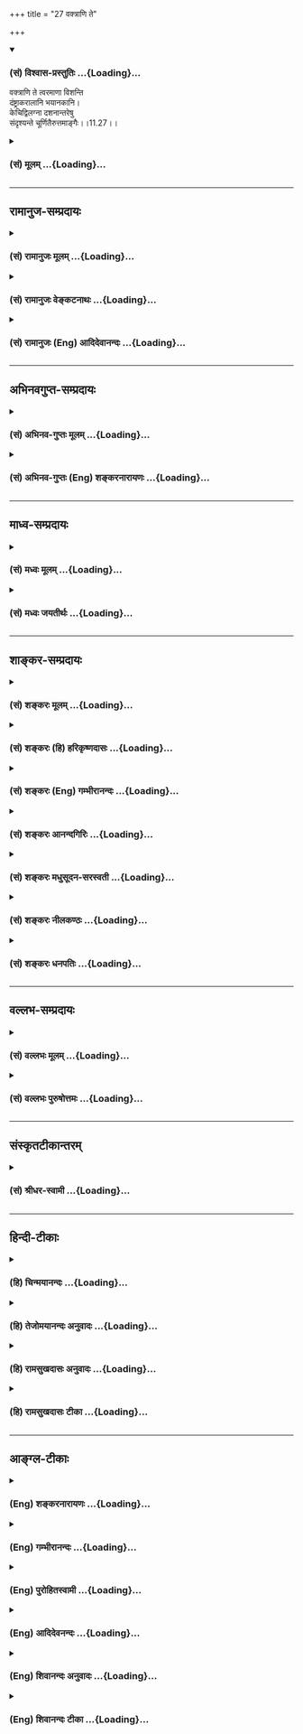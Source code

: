 +++
title = "27 वक्त्राणि ते"

+++
<div class="js_include" newlevelforh1="3" title="(सं) विश्वास-प्रस्तुतिः" unfilled url="/purANam/mahAbhAratam/06-bhIShma-parva/02-bhagavad-gItA-parva/saMskRtam/vishvAsa-prastutiH/11_vishva-rUpa-darshana/27_vaktrANi_te.md">
<details open><summary><h3>(सं) विश्वास-प्रस्तुतिः ...{Loading}...</h3></summary>

वक्त्राणि ते त्वरमाणा विशन्ति  
दंष्ट्राकरालानि भयानकानि।  
केचिद्विलग्ना दशनान्तरेषु  
संदृश्यन्ते चूर्णितैरुत्तमाङ्गैः।।11.27।।
</details>
</div>
<div class="js_include collapsed" newlevelforh1="3" title="(सं) मूलम्" unfilled url="/purANam/mahAbhAratam/06-bhIShma-parva/02-bhagavad-gItA-parva/saMskRtam/mUlam/11_vishva-rUpa-darshana/27_vaktrANi_te.md">
<details><summary><h3>(सं) मूलम् ...{Loading}...</h3></summary>

वक्त्राणि ते त्वरमाणा विशन्ति  
दंष्ट्राकरालानि भयानकानि।  
केचिद्विलग्ना दशनान्तरेषु  
संदृश्यन्ते चूर्णितैरुत्तमाङ्गैः।।11.27।।
</details>
</div>


_________________
## रामानुज-सम्प्रदायः
<div class="js_include collapsed" newlevelforh1="3" title="(सं) रामानुजः मूलम्" unfilled url="/purANam/mahAbhAratam/06-bhIShma-parva/02-bhagavad-gItA-parva/saMskRtam/rAmAnujaH/mUlam/11_vishva-rUpa-darshana/27_vaktrANi_te.md">
<details><summary><h3>(सं) रामानुजः मूलम् ...{Loading}...</h3></summary>

।।11.27।।**अमी धृतराष्ट्रस्य पुत्राः** दुर्योधनादयः **सर्वे भीष्मो
द्रोणः सूतपुत्रः** कर्णश्च तत्पक्षीयैः अवनिपालसमूहैः सर्वैः **अस्मदीयैः
अपि** कैश्चिद् **योधमुख्यैः सह त्वरमाणा दंष्ट्राकरालनि भयानकानि** तव
**वक्त्राणि विनाशाय विशन्ति।** तत्र **केचित् चूर्णितैः उत्तमाङ्गैः
दशनान्तरेषु विलग्नाः संदृश्यन्ते।**

</details>
</div>
<div class="js_include collapsed" newlevelforh1="3" title="(सं) रामानुजः वेङ्कटनाथः" unfilled url="/purANam/mahAbhAratam/06-bhIShma-parva/02-bhagavad-gItA-parva/saMskRtam/rAmAnujaH/venkaTanAthaH/11_vishva-rUpa-darshana/27_vaktrANi_te.md">
<details><summary><h3>(सं) रामानुजः वेङ्कटनाथः ...{Loading}...</h3></summary>

।। 11.27अमी इत्यादिश्लोकपञ्चकार्थोत्थानहेतुं तस्य पूर्वेण सङ्गतिं चाह
-- एवमिति। अवश्यम्भावितयास्वमनीषितमित्युक्तम्। स्वमनीषितभारावतरणज्ञापनाय
भीषणरूपाविष्कारः तेन च युद्धप्रोत्साहनं सिध्येदिति भावः।
वक्ष्यमाणमर्जुनादेरुपकरणमात्रत्वं तद्व्यापाराभावेऽपि शक्यत्वं
चाभिप्रेत्यस्वेनैव करिष्यमाणमित्युक्तम्। तदानीं युद्धभूमौ स्थितानां
वक्ष्यमाणभगवद्वक्त्रप्रवेशस्याघटिततया इन्द्रजालादिशङ्कां परिहरति -- स च
पार्थ इति। भगवतः सर्वगोचरस्रष्ट्टत्वादिसाक्षात्कारे
धार्तराष्ट्रादिकतिपयजन्तुसंहारो नात्यद्भुत
इत्यभिप्रायेणाहतस्मिन्नेवेति। सर्वं समाप्नोषि ततोऽसि सर्वः \[11।40\] इति
वक्ष्यमाणप्रकारेण सर्वशरीरतया सर्वभूतः सत्यसङ्कल्पो भगवानेव
धार्तराष्ट्रादिविलयेऽपि सर्वविधं कारणम्; लौकिकातीन्द्रियेण रूपेण ग्रसन्
भगवानेव प्रधानतमो हेतुः; दृष्टास्त्वर्जुनशरादयः
काकतालीयवन्निमित्तमात्रमिति भावः। अनागतमपीत्यादि लौकिकं हि प्रत्यक्षं
वर्तमाननियतमिति भावः। इदमिति -- धार्तराष्ट्रादिविशेषविषयमित्यर्थः। यद्वा
वर्तिष्यमाणमपि साक्षात्काराद्वर्तमानवद्व्यपदिशतीति भावः। अस्मदीयैरिति
पृथगभिधानादवनिपालसङ्घैरित्येतत्परपक्षविषयमिति
व्यञ्जनायतत्पक्षीयैरित्युक्तम्। दुर्योधनादीनां सर्वेषामिव
तत्पक्षीयाणामपि सर्वेषां वधस्य युद्धे
करिष्यमाणत्वात्सर्वैरित्युक्तम्। अस्मदीयैरिति वचनात्स्वपक्षस्थानामपि वधः
स्वेषां चावस्थानं विवक्षितम्। परेषु सर्वैरिति विशेषणात्स्वकीयेषु
योधमुख्यैरित्युपादानाच्च पाण्डवपक्षीयाणां युद्धे
निश्शेषवधाभावःकैश्चिदित्युक्तः। शीघ्रं संहरणस्य
तत्तदपराधत्वरामूलत्वंत्वरमाणपदेन विवक्षितम्। यद्वा समरसंरम्भादिः
सर्वोऽपि व्यापारस्तेषां स्ववधार्थ इति भावः। भयानकानि इति
पृथगुक्तत्वात्करालशब्दोऽत्र सान्तरालत्वविकृतत्वपरः; दन्तुरत्वपरो वाकरालं
दन्तुरे वक्रे इत्यादि। अमी च त्वा \[11।21\] इत्यत्र
क्रियानिर्देशाभावेऽपिमा भवन्तमनलः पवनो वा इत्यादिष्विवाध्याहारेणैव
क्रियान्वयो गुण एव। यद्वाविशन्ति इति वक्ष्यमाणपदमत्रापि
पठितव्यम्। अथवादृष्ट्वा प्रव्यथितान्तरात्मानो धृतिं न विन्दन्ति इति वा
विपरिणतानुषङ्गेण वाक्यसमाप्तिः न पुनः श्लोकद्वयमप्येकवाक्यतया
विवक्षितम्; पूर्वश्लोके त्वेति कर्मतया निर्देशात्परत्रवक्त्राणि ते
\[11।27\] इत्युक्तेःअमी सर्वे धृतराष्ट्रस्य पुत्राः इति भाष्याभिप्रेतः
पाठः;दुर्योधनादयः सर्वे इत्युक्तेः अत एव हिविशन्ति इत्यनेनैकवाक्यतया
व्याख्यातम् रक्षणार्थं भगवति प्रवेशव्युदासाय
वक्ष्यमाणपरामर्शात्विनाशायेत्युक्तम्। तत्र धार्तराष्ट्रादिष्वित्यर्थः।
यद्वा तेषु वक्त्रेष्वित्यर्थः। केचिद्विनाशाय विशन्ति केचित्तु विनष्टाः
सन्दृश्यन्ते इत्युक्तं भवति। विद्ध्येनमिह वैरिणम् \[3।37\] इत्यस्यानन्तरं
यादवप्रकाशीयैरिह केचित्पञ्चश्लोकान्पठन्तीति विलिख्य व्याख्यातम् --
अर्जुन उवाच -- भवत्येष कथं कृष्ण कथं चैष विवर्धते। किमात्मकः
किमाचारस्तन्ममाचक्ष्व पृच्छतः।।1।। भगवानुवाच -- एष सूक्ष्मः परः
शत्रुर्देहिनामिन्द्रियैः सह। सुखं तत्र इवासीनो मोहयन्पार्थ
तिष्ठति।।2।। कामक्रोधमयो घोरः स्तम्भहर्षसमुद्भवः। अहङ्कारोऽभिमानात्मा
दुस्तरः पापकर्मभिः।।3।। हर्षमस्य निवर्त्यैष शोकमस्य ददाति च। भयं चास्य
करोत्येष मोहयंश्च मुहुर्मुहुः।।4।। स एष कलुषी क्षुद्रश्छिद्रापेक्षी
धनञ्जय। रजःप्रवर्तितो मोहान्मानुषाणामुपद्रवः।।5।। इति। अत्र च -- नानारूपैः
पुरुषैर्वध्यमाना विशन्ति ते वक्त्रमचिन्त्यरूपम्। यौधिष्ठिरा
धार्तराष्ट्राश्च योधाः शस्त्रैः कृत्ता विविधैः सर्व एव।।1।। दिव्यानि
कर्माणि तवाद्भुतानि पूर्वाणि पूर्वेऽप्यृषयः स्तुवन्ति। नान्योऽस्ति कर्ता
जगतस्त्वमेको धाता विधाता च विभुर्भुवश्च।।2।। तवाद्भुतं किं न भवेदसह्यं
किं वा शक्यं परतः कीर्तयिष्ये। कर्तासि लोकस्य यतः स्वयं विभो त्वत्तः
सर्वं त्वयि सर्वं त्वमेव।।3।। अत्यद्भुतं कर्म न दुष्करं ते कर्मोन्मानं न
च विद्यते ते। न ते गुणानां परिमाणमस्ति न तेजसो नापि बलस्य नर्द्धेः।।4।।
-- इति। अत्रदिव्यानि इत्यादयः श्लोका नारायणार्यैरपि
लिखिताः। प्रजापतिस्त्वं प्रपितामहश्च \[11।39\] इत्यस्यानन्तरमन्यश्च
श्लोकः -- अनादिमानप्रतिमप्रभावः सर्वेश्वरः सर्वमहाविभूतिः। न हि त्वदन्यः
कश्चिदस्तीह देव लोकत्रये दृश्यतेऽचिन्त्यकर्मा इत्येते श्लोकाः सन्ति न
वेति देवो जानाति। पूर्वव्याख्यातृभिरनुदाहृतत्वादध्ययनप्रसिद्ध्यभावाच्च
भाष्यकारैरनादृताः। न च गीताशास्त्रस्य श्लोकसङ्ख्या व्यासादिभिरुक्ता।
अर्वाचीनास्त्वविश्वसनीया इति।  
  

</details>
</div>
<div class="js_include collapsed" newlevelforh1="3" title="(सं) रामानुजः (Eng) आदिदेवानन्दः" unfilled url="/purANam/mahAbhAratam/06-bhIShma-parva/02-bhagavad-gItA-parva/saMskRtam/rAmAnujaH/english/AdidevAnandaH/11_vishva-rUpa-darshana/27_vaktrANi_te.md">
<details><summary><h3>(सं) रामानुजः (Eng) आदिदेवानन्दः ...{Loading}...</h3></summary>

11.26 11.27 All these sons of Dhrtarastra like Duryodhana and others
like Bhisma, Drona, and Suta's son Karna together with the hosts of
monarchs on their side and also the leading warriors on our side, are
hastening to their destruction; they enter Your fearful mouths with
terrible fangs; some, caught between the teeth are seen with their heads
crushed to powder.

</details>
</div>


_________________
## अभिनवगुप्त-सम्प्रदायः
<div class="js_include collapsed" newlevelforh1="3" title="(सं) अभिनव-गुप्तः मूलम्" unfilled url="/purANam/mahAbhAratam/06-bhIShma-parva/02-bhagavad-gItA-parva/saMskRtam/abhinava-guptaH/mUlam/11_vishva-rUpa-darshana/27_vaktrANi_te.md">
<details><summary><h3>(सं) अभिनव-गुप्तः मूलम् ...{Loading}...</h3></summary>

।।11.27।। No commentary.  
  

</details>
</div>
<div class="js_include collapsed" newlevelforh1="3" title="(सं) अभिनव-गुप्तः (Eng) शङ्करनारायणः" unfilled url="/purANam/mahAbhAratam/06-bhIShma-parva/02-bhagavad-gItA-parva/saMskRtam/abhinava-guptaH/english/shankaranArAyaNaH/11_vishva-rUpa-darshana/27_vaktrANi_te.md">
<details><summary><h3>(सं) अभिनव-गुप्तः (Eng) शङ्करनारायणः ...{Loading}...</h3></summary>

11.27 Sri Abhinavagupta did not comment upon this sloka.

</details>
</div>


_________________
## माध्व-सम्प्रदायः
<div class="js_include collapsed" newlevelforh1="3" title="(सं) मध्वः मूलम्" unfilled url="/purANam/mahAbhAratam/06-bhIShma-parva/02-bhagavad-gItA-parva/saMskRtam/madhvaH/mUlam/11_vishva-rUpa-darshana/27_vaktrANi_te.md">
<details><summary><h3>(सं) मध्वः मूलम् ...{Loading}...</h3></summary>

।।11.27।। Sri Madhvacharya did not comment on this sloka.,

</details>
</div>
<div class="js_include collapsed" newlevelforh1="3" title="(सं) मध्वः जयतीर्थः" unfilled url="/purANam/mahAbhAratam/06-bhIShma-parva/02-bhagavad-gItA-parva/saMskRtam/madhvaH/jayatIrthaH/11_vishva-rUpa-darshana/27_vaktrANi_te.md">
<details><summary><h3>(सं) मध्वः जयतीर्थः ...{Loading}...</h3></summary>

।।11.27।। Sri Jayatirtha did not comment on this sloka.  
  

</details>
</div>


_________________
## शाङ्कर-सम्प्रदायः
<div class="js_include collapsed" newlevelforh1="3" title="(सं) शङ्करः मूलम्" unfilled url="/purANam/mahAbhAratam/06-bhIShma-parva/02-bhagavad-gItA-parva/saMskRtam/shankaraH/mUlam/11_vishva-rUpa-darshana/27_vaktrANi_te.md">
<details><summary><h3>(सं) शङ्करः मूलम् ...{Loading}...</h3></summary>

।।11.27।। --,**वक्त्राणि** मुखानि ते तव **त्वरमाणाः** त्वरायुक्ताः सन्तः
**विशन्ति;** किंविशिष्टानि मुखानि **दंष्ट्राकरालानि भयानकानि** भयंकराणि।
किञ्च; **केचित्** मुखानि प्रविष्टानां मध्ये **विलग्नाः दशनान्तरेषु**
मांसमिव भक्षितं **संदृश्यन्ते** उपलभ्यन्ते **चूर्णितैः** चूर्णीकृतैः
**उत्तमाङ्गैः** शिरोभिः।। कथं प्रविशन्ति मुखानि इत्याह --,

</details>
</div>
<div class="js_include collapsed" newlevelforh1="3" title="(सं) शङ्करः (हि) हरिकृष्णदासः" unfilled url="/purANam/mahAbhAratam/06-bhIShma-parva/02-bhagavad-gItA-parva/saMskRtam/shankaraH/hindI/harikRShNadAsaH/11_vishva-rUpa-darshana/27_vaktrANi_te.md">
<details><summary><h3>(सं) शङ्करः (हि) हरिकृष्णदासः ...{Loading}...</h3></summary>

।।11.27।। तथा --, शीघ्रतासे -- बड़ी जल्दीके साथ आपके मुखोंमें प्रवेश कर
रहे हैं। किस प्रकारके मुखोंमें दाढ़ोंवाले विकराल भयंकर मुखोंमें। तथा उन
मुखोंमें प्रविष्ट हुए पुरुषोंमेंसे भी कितने ही विचूर्णित मस्तकोंसहित
दाँतोंके बीचमें भक्षण किये हुए मांसकी भाँति चिपके हुए दीख रहे हैं।

</details>
</div>
<div class="js_include collapsed" newlevelforh1="3" title="(सं) शङ्करः (Eng) गम्भीरानन्दः" unfilled url="/purANam/mahAbhAratam/06-bhIShma-parva/02-bhagavad-gItA-parva/saMskRtam/shankaraH/english/gambhIrAnandaH/11_vishva-rUpa-darshana/27_vaktrANi_te.md">
<details><summary><h3>(सं) शङ्करः (Eng) गम्भीरानन्दः ...{Loading}...</h3></summary>

11.27 Visanti, they enter; tvarmanah, rapidly, in great haste; into te,
Your; vaktrani, mouths;-what kind of mouths;-bhayanakani, terrible;
damstra-karalani, with cruel teeth. Besides, among these who have
entered the mouths, kecit, some; samdrsyante, are see; vilagna,
sticking, like meat eaten; dasanantaresu, in the gaps between the teeth;
uttamangaih, with their heads; curnitaih, crushed. As to how they enter,
he says:

</details>
</div>
<div class="js_include collapsed" newlevelforh1="3" title="(सं) शङ्करः आनन्दगिरिः" unfilled url="/purANam/mahAbhAratam/06-bhIShma-parva/02-bhagavad-gItA-parva/saMskRtam/shankaraH/AnandagiriH/11_vishva-rUpa-darshana/27_vaktrANi_te.md">
<details><summary><h3>(सं) शङ्करः आनन्दगिरिः ...{Loading}...</h3></summary>

।।11.27।। भगवद्रूपस्योग्रत्वे हेत्वन्तरमाह -- **किञ्चेति।** प्रविष्टानां
मध्ये केचिदिति संबन्धः।

</details>
</div>
<div class="js_include collapsed" newlevelforh1="3" title="(सं) शङ्करः मधुसूदन-सरस्वती" unfilled url="/purANam/mahAbhAratam/06-bhIShma-parva/02-bhagavad-gItA-parva/saMskRtam/shankaraH/madhusUdana-sarasvatI/11_vishva-rUpa-darshana/27_vaktrANi_te.md">
<details><summary><h3>(सं) शङ्करः मधुसूदन-सरस्वती ...{Loading}...</h3></summary>

।।11.27।। वक्त्राणीति। अमी धृतराष्ट्रपुत्रप्रभृतयः सर्वेपि ते तव
दंष्ट्राकरालानि भयानकानि वक्त्राणिव त्वरमाणा विशन्ति। तत्र च
केचिच्चूर्णितैरुत्तमाङ्गैः शिरोभिर्विशिष्टा दशनान्तरेषु विलग्ना विशेषेण
संलग्ना दृश्यन्ते मया सम्यगसंदेहेन।

</details>
</div>
<div class="js_include collapsed" newlevelforh1="3" title="(सं) शङ्करः नीलकण्ठः" unfilled url="/purANam/mahAbhAratam/06-bhIShma-parva/02-bhagavad-gItA-parva/saMskRtam/shankaraH/nIlakaNThaH/11_vishva-rUpa-darshana/27_vaktrANi_te.md">
<details><summary><h3>(सं) शङ्करः नीलकण्ठः ...{Loading}...</h3></summary>

।।11.27।। ते भीष्मादयः। उत्तमाङ्गैः शिरोभिः। अयं भावः -- धृतराष्ट्रस्य
पुत्राः पापिष्ठाः भवन्तमेव त्रैलोक्यशरीरं विशन्ति। पापानुरूपं तस्य
पायुस्थानस्थितान्नरकानेव गच्छन्तीति तत्र त्वां विशन्तीत्येवोक्तम्।
भीष्मादयस्तु भक्ता यतोऽग्निर्ब्राह्मणा वेदाश्च प्रसूतास्तद्भगवतो मुखं
प्रविशन्तीति वैषम्यगतिसूचनार्थं त्वां धृतराष्ट्रस्य पुत्रा विशन्ति
भीष्मादयस्ते वक्त्राणि विशन्तीति विभागदर्शनं युक्तमिति।

</details>
</div>
<div class="js_include collapsed" newlevelforh1="3" title="(सं) शङ्करः धनपतिः" unfilled url="/purANam/mahAbhAratam/06-bhIShma-parva/02-bhagavad-gItA-parva/saMskRtam/shankaraH/dhanapatiH/11_vishva-rUpa-darshana/27_vaktrANi_te.md">
<details><summary><h3>(सं) शङ्करः धनपतिः ...{Loading}...</h3></summary>

।।11.27।। किंच तव मुखानि दंष्ट्राकरालानि अतएव भयंकराणि त्वरायुक्ता
विशन्ति। तत्र प्रविष्टनां मध्ये किंचिद्दन्तान्तरेषु चूर्णितैः
शिरोभिर्विलग्ना भक्षितमांसमिव संदृश्यन्ते उपलभ्यन्ते।

</details>
</div>


_________________
## वल्लभ-सम्प्रदायः
<div class="js_include collapsed" newlevelforh1="3" title="(सं) वल्लभः मूलम्" unfilled url="/purANam/mahAbhAratam/06-bhIShma-parva/02-bhagavad-gItA-parva/saMskRtam/vallabhaH/mUlam/11_vishva-rUpa-darshana/27_vaktrANi_te.md">
<details><summary><h3>(सं) वल्लभः मूलम् ...{Loading}...</h3></summary>

।।11.27।। Sri Vallabhacharya did not comment on this sloka.

</details>
</div>
<div class="js_include collapsed" newlevelforh1="3" title="(सं) वल्लभः पुरुषोत्तमः" unfilled url="/purANam/mahAbhAratam/06-bhIShma-parva/02-bhagavad-gItA-parva/saMskRtam/vallabhaH/puruShottamaH/11_vishva-rUpa-darshana/27_vaktrANi_te.md">
<details><summary><h3>(सं) वल्लभः पुरुषोत्तमः ...{Loading}...</h3></summary>

  
  
।।11.27।। त्वरमाणा वेगवत्तराः दंष्ट्राकरालानि स्वतोऽपि भयानकानि वक्त्राणि
विशन्ति प्रविशन्ति। प्रवेशानन्तरं दृष्टमाह। केचित् एके दशनान्तरेषु
दन्तच्छिद्रेषु विलग्ना लम्बमानाः चूर्णितैः चूर्णीकृतैः उत्तमाङ्गैः
सन्दृश्यन्ते।  
  

</details>
</div>


_________________
## संस्कृतटीकान्तरम्
<div class="js_include collapsed" newlevelforh1="3" title="(सं) श्रीधर-स्वामी" unfilled url="/purANam/mahAbhAratam/06-bhIShma-parva/02-bhagavad-gItA-parva/saMskRtam/shrIdhara-svAmI/11_vishva-rUpa-darshana/27_vaktrANi_te.md">
<details><summary><h3>(सं) श्रीधर-स्वामी ...{Loading}...</h3></summary>

।।11.27।।**वक्त्राणीति।** एते सर्वे त्वरमाणा धावन्त इव दंष्ट्राभिः
करालानि भयंकराणि वक्त्राणि विशन्ति। तेषां मध्ये
केचिच्चूर्णीकृतैरुत्तमाङ्गैः शिरोभिरुपलक्षिता दन्तसंधिषु संश्लिष्टाः
संदृश्यन्ते।

</details>
</div>


_________________
## हिन्दी-टीकाः
<div class="js_include collapsed" newlevelforh1="3" title="(हि) चिन्मयानन्दः" unfilled url="/purANam/mahAbhAratam/06-bhIShma-parva/02-bhagavad-gItA-parva/hindI/chinmayAnandaH/11_vishva-rUpa-darshana/27_vaktrANi_te.md">
<details><summary><h3>(हि) चिन्मयानन्दः ...{Loading}...</h3></summary>

।।11.27।। सत्य के अन्वेषण के अपने उद्देश्य के प्रति दृढ़ रहकर जो
दर्शनशास्त्र; समष्टि को बिना किसी भय या पक्षपात के समझना चाहता है; वह
प्रकृति के विनाशकारी पक्ष की उपेक्षा नहीं कर सकता। उपादान (कच्चे माल) के
विनाश अर्थात् विकार के बिना किसी भी नवीन वस्तु का निर्माण नहीं हो सकता
है। विश्व में जहाँ कहीं भी कोई अस्तित्व हैं वह परिवर्तन की पुनरावृत्ति
मात्र है और इस परिवर्तन को निर्मित वस्तु की दृष्टि से देखने पर सृष्टि
कहा जाता है और उपादान की दृष्टि से उसे ही विनाश कहते हैं। इस प्रकार हम
देखते हैं कि हिन्दू धर्म के साहसी आर्य ऋषियों ने परम सत्य के सौन्दर्य की
स्तुति के समय; केवल उसे सर्वज्ञ सृष्टिकर्ता या सर्वशक्तिमान पालनकर्त्ता
के रूप में ही नहीं देखा; वरन् समस्त नामरूपों के सर्व समर्थ संहारकर्त्ता
के रूप में भी उसका दर्शन और स्तुतिगान किया है। जिन धार्मिक मतों में अभी
तक जीवन का उसकी सम्पूर्णता में निरीक्षण और विश्लेषण नहीं किया गया है;
उन्हें उपर्युक्त कथन भयंकर प्रतीत हो सकता है। अर्जुन के वचन अर्थपूर्ण
हैं। वह विश्वरूप को समस्त नामरूपों को स्वाहा करते हुए नहीं देखता; बल्कि
उन नामरूपों को शीघ्रता से विराट् पुरुष के मुख में प्रवेश करते हुए देखता
है। समुद्र को यदि हम देखें तो ज्ञात होगा कि तरंगों को अपने में समा लेने
के लिए समुद्र स्वस्थान से ऊपर नहीं उठता; किन्तु वे तरंगें ही क्षणभर की
क्रीड़ा के पश्चात् स्वत ही शीघ्रता से समुद्र में लुप्त हो जाती हैं। इसी
प्रकार सत्य से व्यक्त हुई यह विविधता की सृष्टि सत्य की सतह पर अपनी
क्रीड़ा के पश्चात् अवश्य ही; अपने प्रभवस्थान पूर्ण पुरुष में शीघ्र गति
से लीन हो जायेगी। अर्जुन; प्रकृति के विनाशकारी तत्त्व के जम्हाई लेते मुख
में भीष्मद्रोणादि कौरवपक्षीय योद्धागणों तथा स्वपक्ष के भी प्रमुख
योद्धाओं को वेग से प्रवेश करते हुये देखता है। यह दृश्य न केवल अर्जुन को
उसके साहस को तोड़ते हुए भयभीत ही करता है; अपितु उसे भविष्य में झांककर
देखने का आत्मविश्वास भी प्रदान करता है। यद्यपि सैनिक संख्या तथा
शस्त्रास्त्रों की आपूर्ति की दृष्टि से कौरव अधिक शक्तिशाली थे; किन्तु
उनका विनाश देखकर अर्जुन को धैर्य प्राप्त होता है। यह भावी घटनाओं का
संकेत ही था। जब भगवान् विश्वरूप में प्रकट होते हैं; तब उस एकत्व की
संकल्पना में न केवल आकाश (देश) संकुचित हो जाता है; बल्कि काल भी हमारे
निरीक्षण का विषय बन जाता है। इसलिए; यदि अर्जुन ने उस विराट् रूप में;
भूतकाल को वर्तमान से मिलकर भविष्य की ओर अग्रसर होते हुए देखा हो; तो
इसमें कोई आश्चर्य़ नहीं है। सम्पूर्ण गीता ग्रन्थ में से प्रथम दो पृष्ठ
पढ़ना अथवा उन्हें छोड़कर तीसरा पृष्ठ पढ़ना मेरी इच्छा पर निर्भर करता है।
इसी प्रकार; जब अर्जुन के समक्ष सम्पूर्ण विश्वरूप ही उपस्थित था; तो वह एक
दृष्टि में यत्रतत्रसर्वत्र देख सकता था और भूतवर्तमानभविष्य को भी। आधुनिक
वैज्ञानिक भी इस तथ्य को स्वीकार करते हैं कि वस्तुत देश काल एक ही हैं; और
वे परस्पर की दृष्टि से व्यक्त होते हैं। सत्यनिष्ठ एवं सत्य के साधक
पुरुषों को इस बात का भय नहीं होता कि उनका सत्यान्वेषण उन्हें कौनसे सत्य
तक पहुँचायेगा। यदि वह सत्य भयंकर है; तो वे उसे भी स्वीकार करते हैं। यह
जगत् दो विरुद्ध धर्मियों का एक मिश्रण है। इसमें सुरूपता और कुरूपता; शुभ
और अशुभ; कोमल और कठोर तथा मधुर और कटु सब कुछ विद्यमान है। इन समस्त रूपों
में परमात्मा ही व्यक्त हो रहा है। अत; यदि हम अपनी रुचि के अनुसार
परमात्मा के केवल सुन्दर; शुभ; कोमल और मधुर भावों को ही स्वीकार करते हैं;
तो ईश्वर की यह पूजा अथवा सत्य का यह मूल्यांकन पूर्ण नहीं कहा जा सकता।
पूर्वाग्रहरहित और अनासक्त व्यक्ति को ईश्वर के कुरूप; अशुभ; कठोर और कटु
भावों को मान्यता देनी ही होगी। वह दर्शनशास्त्र ही पूर्ण है; जो यह बोध
कराए कि यद्यपि परमात्मा ही इन सब नाम; रूप और गुणों में व्यक्त हो रहा है;
तथापि वह अपने पारमार्थिक स्वरूप से; इन सब गुणों से सर्वथा अतीत है। इसलिए;
शुद्ध वैज्ञानिक पद्धति से अर्जुन को विश्वरूप का विस्तृत विवरण देना पड़ता
है; फिर वह विवरण कितना ही भयंकर और रक्त को जमाने वाला ही क्यों न हो।
निसन्देह गीता में वास्तविकता का बोध है। काल के मुख को यहाँ भयानक और
विकराल दाढ़ों वाला कहकर उसका यथार्थ चित्रण किया गया है। वे किस प्रकार
प्रवेश कर रहे हैं अर्जुन कहता है

</details>
</div>
<div class="js_include collapsed" newlevelforh1="3" title="(हि) तेजोमयानन्दः अनुवादः" unfilled url="/purANam/mahAbhAratam/06-bhIShma-parva/02-bhagavad-gItA-parva/hindI/tejomayAnandaH/anuvAdaH/11_vishva-rUpa-darshana/27_vaktrANi_te.md">
<details><summary><h3>(हि) तेजोमयानन्दः अनुवादः ...{Loading}...</h3></summary>

।।11.27।। तीव्र वेग से आपके विकराल दाढ़ों वाले भयानक मुखों में प्रवेश
करते हैं और कई एक चूर्णित शिरों सहित आपके दांतों के बीच में फँसे हुए दिख
रहे हैं।।  
  

</details>
</div>
<div class="js_include collapsed" newlevelforh1="3" title="(हि) रामसुखदासः अनुवादः" unfilled url="/purANam/mahAbhAratam/06-bhIShma-parva/02-bhagavad-gItA-parva/hindI/rAmasukhadAsaH/anuvAdaH/11_vishva-rUpa-darshana/27_vaktrANi_te.md">
<details><summary><h3>(हि) रामसुखदासः अनुवादः ...{Loading}...</h3></summary>

।।11.26 -- 11.27।। हमारे मुख्य योद्धाओंके सहित भीष्म, द्रोण और वह कर्ण
भी आपमें प्रविष्ट हो रहे हैं। राजाओंके समुदायोंके सहित धृतराष्ट्रके वे
ही सब-के-सब पुत्र आपके विकराल दाढ़ोंके कारण भयंकर मुखोंमें बड़ी तेजीसे
प्रविष्ट हो रहे हैं। उनमेंसे कईएक तो चूर्ण हुए सिरोंसहित आपके दाँतोंके
बीचमें फँसे हुए दीख रहे हैं।

</details>
</div>
<div class="js_include collapsed" newlevelforh1="3" title="(हि) रामसुखदासः टीका" unfilled url="/purANam/mahAbhAratam/06-bhIShma-parva/02-bhagavad-gItA-parva/hindI/rAmasukhadAsaH/TIkA/11_vishva-rUpa-darshana/27_vaktrANi_te.md">
<details><summary><h3>(हि) रामसुखदासः टीका ...{Loading}...</h3></summary>

।।11.27।।***व्याख्या--*'भीष्मो द्रोणः सूतपुत्रस्तथासौ सहास्मदीयैरपि
योधमुख्यैः'--**हमारे पक्षके धृष्टद्युम्न, विराट्, द्रुपद आदि जो
मुख्य-मुख्य योद्धालोग हैं, वे सब-के-सब धर्मके पक्षमें हैं और केवल अपना
कर्तव्य समझकर युद्ध करनेके लिये आये हैं। हमारे इन सेनापतियोंके साथ
पितामह भीष्म, आचार्य द्रोण और वह प्रसिद्ध सूतपुत्र कर्ण आपमें प्रविष्ट
हो रहे हैं।  
  
यहाँ भीष्म, द्रोण और कर्णका नाम लेनेका तात्पर्य है कि ये तीनों ही अपने
कर्तव्यका पालन करनेके लिये युद्धमें आये थे **(टिप्पणी प₀ 591)**।  
  
**'अमी च त्वां धृतराष्ट्रस्य पुत्राः सर्वे सहैवावनिपालसङ्घैः'--**
दुर्योधनके पक्षमें जितने राजालोग हैं, जो युद्धमें दुर्योधनका प्रिय करना
चाहते हैं (गीता 1। 23) अर्थात् दुर्योधनको हितकी सलाह नहीं दे रहे हैं, उन
सभी,राजाओंके समूहोंके साथ धृतराष्ट्रके दुर्योधन, दुःशासन आदि सौ पुत्र
विकराल दाढ़ोंके कारण अत्यन्त भयानक आपके मुखोंमें बड़ी तेजीसे प्रवेश कर
रहे हैं --

</details>
</div>


_________________
## आङ्ग्ल-टीकाः
<div class="js_include collapsed" newlevelforh1="3" title="(Eng) शङ्करनारायणः" unfilled url="/purANam/mahAbhAratam/06-bhIShma-parva/02-bhagavad-gItA-parva/english/shankaranArAyaNaH/11_vishva-rUpa-darshana/27_vaktrANi_te.md">
<details><summary><h3>(Eng) शङ्करनारायणः ...{Loading}...</h3></summary>

11.27. They enter, hastening, into Your terrible mouths, frightening
with tusks; some \[of them\], sticking in between Your teeth, are
clearly visible with their heads powered.

</details>
</div>
<div class="js_include collapsed" newlevelforh1="3" title="(Eng) गम्भीरानन्दः" unfilled url="/purANam/mahAbhAratam/06-bhIShma-parva/02-bhagavad-gItA-parva/english/gambhIrAnandaH/11_vishva-rUpa-darshana/27_vaktrANi_te.md">
<details><summary><h3>(Eng) गम्भीरानन्दः ...{Loading}...</h3></summary>

11.27 They rapidly enter into Your terrible mouths with cruel teeths!
Some are seen sticking in the gaps between the teeth, with their heads
crushed!

</details>
</div>
<div class="js_include collapsed" newlevelforh1="3" title="(Eng) पुरोहितस्वामी" unfilled url="/purANam/mahAbhAratam/06-bhIShma-parva/02-bhagavad-gItA-parva/english/purohitasvAmI/11_vishva-rUpa-darshana/27_vaktrANi_te.md">
<details><summary><h3>(Eng) पुरोहितस्वामी ...{Loading}...</h3></summary>

11.27 1 see them all rushing headlong into Thy mouths, with terrible
tusks, horrible to behold. Some are mangled between thy jaws, with their
heads crushed to atoms.

</details>
</div>
<div class="js_include collapsed" newlevelforh1="3" title="(Eng) आदिदेवनन्दः" unfilled url="/purANam/mahAbhAratam/06-bhIShma-parva/02-bhagavad-gItA-parva/english/AdidevanandaH/11_vishva-rUpa-darshana/27_vaktrANi_te.md">
<details><summary><h3>(Eng) आदिदेवनन्दः ...{Loading}...</h3></summary>

11.27 Hasten to enter Your fearful mouths with terrible fangs. Some,
caught between the teeth are seen with their heads crushed to powder.

</details>
</div>
<div class="js_include collapsed" newlevelforh1="3" title="(Eng) शिवानन्दः अनुवादः" unfilled url="/purANam/mahAbhAratam/06-bhIShma-parva/02-bhagavad-gItA-parva/english/shivAnandaH/anuvAdaH/11_vishva-rUpa-darshana/27_vaktrANi_te.md">
<details><summary><h3>(Eng) शिवानन्दः अनुवादः ...{Loading}...</h3></summary>

11.27 Some hurriedly enter Thy mouths with their terrible teeth, fearful
to behold. Some are found sticking in the gaps between the teeth with
their heads crushed to powder.

</details>
</div>
<div class="js_include collapsed" newlevelforh1="3" title="(Eng) शिवानन्दः टीका" unfilled url="/purANam/mahAbhAratam/06-bhIShma-parva/02-bhagavad-gItA-parva/english/shivAnandaH/TIkA/11_vishva-rUpa-darshana/27_vaktrANi_te.md">
<details><summary><h3>(Eng) शिवानन्दः टीका ...{Loading}...</h3></summary>

11.27 वक्त्राणि mouths; ते Thy; त्वरमाणाः hurrying; विशन्ति enter;
दंष्ट्राकरालानि terribletoothed; भयानकानि fearful to behold; केचित्
some; विलग्नाः sticking; दशनान्तरेषु in the gaps between the teeth;
संदृश्यन्ते are found; चूर्णितैः crushed to powder; उत्तमाङ्गैः with
(their) heads.Commentary How do they enter into the mouth Arjuna
continues

</details>
</div>
